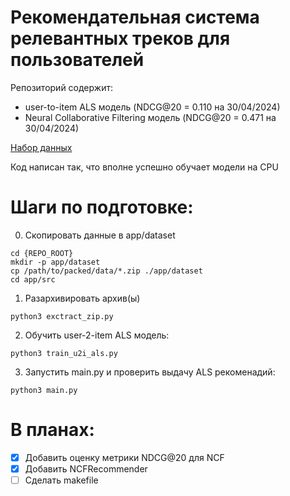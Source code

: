 # Рекомендательная система релевантных треков для пользователей
Репозиторий содержит:
- user-to-item ALS модель (NDCG@20 = 0.110 на 30/04/2024)
- Neural Collaborative Filtering модель (NDCG@20 = 0.471 на 30/04/2024)

[Набор данных](https://www.kaggle.com/competitions/kkbox-music-recommendation-challenge/data)

Код написан так, что вполне успешно обучает модели на CPU

# Шаги по подготовке:
0. Скопировать данные в app/dataset
```
cd {REPO_ROOT}
mkdir -p app/dataset
cp /path/to/packed/data/*.zip ./app/dataset
cd app/src
```
1. Разархивировать архив(ы)

```python3 exctract_zip.py```

2. Обучить user-2-item ALS модель:

```python3 train_u2i_als.py```

3. Запустить main.py и проверить выдачу ALS рекоменадий:

```python3 main.py```


# В планах:
- [X] Добавить оценку метрики NDCG@20 для NCF
- [X] Добавить NCFRecommender
- [ ] Сделать makefile
